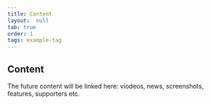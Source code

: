 ```yaml
---
title: Content
layout:  null
tab: true
order: 1
tags: example-tag
---
```


## Content

The future content will be linked here: viodeos, news, screenshots, features, supporters etc.
